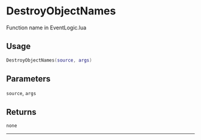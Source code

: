 # DestroyObjectNames
Function name in EventLogic.lua
## Usage
```lua
DestroyObjectNames(source, args)
```
## Parameters
`source`, `args`
## Returns
`none`

---
